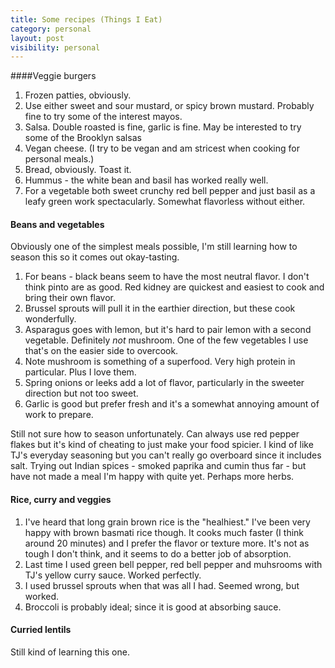 ```yaml
---
title: Some recipes (Things I Eat)
category: personal
layout: post
visibility: personal
---
```


####Veggie burgers

1. Frozen patties, obviously.
2. Use either sweet and sour mustard, or spicy brown mustard. Probably fine to try some of the interest mayos.
3. Salsa. Double roasted is fine, garlic is fine. May be interested to try some of the Brooklyn salsas
4. Vegan cheese.  (I try to be vegan and am stricest when cooking for personal meals.)
5. Bread, obviously. Toast it.
6. Hummus - the white bean and basil has worked really well.
7. For a vegetable both sweet crunchy red bell pepper and just basil as a leafy green work spectacularly. Somewhat flavorless without either.

#### Beans and vegetables

Obviously one of the simplest meals possible, I'm still learning how to season this so it comes out okay-tasting.

1.  For beans - black beans seem to have the most neutral flavor. I don't think pinto are as good. Red kidney are quickest and easiest to cook and bring their own flavor.
2.  Brussel sprouts will pull it in the earthier direction, but these cook wonderfully.
3.  Asparagus goes with lemon, but it's hard to pair lemon with a second vegetable. Definitely *not* mushroom.  One of the few vegetables I use that's on the easier side to overcook.
4.  Note mushroom is something of a superfood. Very high protein in particular. Plus I love them.
5.  Spring onions or leeks add a lot of flavor, particularly in the sweeter direction but not too sweet.
6.  Garlic is good but prefer fresh and it's a somewhat annoying amount of work to prepare.


Still not sure how to season unfortunately. Can always use red pepper flakes but it's kind of cheating to just make your food spicier.  I kind of like TJ's everyday seasoning but you can't really go overboard since it includes salt.  Trying out Indian spices - smoked paprika and cumin thus far - but have not made a meal I'm happy with quite yet. Perhaps more herbs.

#### Rice, curry and veggies

1.  I've heard that long grain brown rice is the "healhiest." I've been very happy with brown basmati rice though.  It cooks much faster (I think around 20 minutes) and I prefer the flavor or texture more. It's not as tough I don't think, and it seems to do a better job of absorption.
2.  Last time I used green bell pepper, red bell pepper and muhsrooms with TJ's yellow curry sauce.  Worked perfectly.
3.  I used brussel sprouts when that was all I had.  Seemed wrong, but worked.
4.  Broccoli is probably ideal; since it is good at absorbing sauce.

#### Curried lentils

Still kind of learning this one.